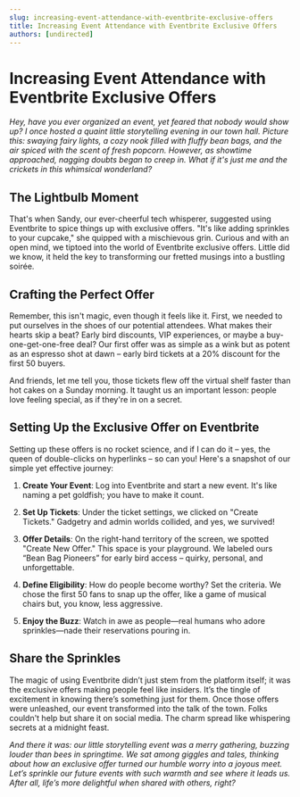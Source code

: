 ```yaml
---
slug: increasing-event-attendance-with-eventbrite-exclusive-offers
title: Increasing Event Attendance with Eventbrite Exclusive Offers
authors: [undirected]
---
```


# Increasing Event Attendance with Eventbrite Exclusive Offers

*Hey, have you ever organized an event, yet feared that nobody would show up? I once hosted a quaint little storytelling evening in our town hall. Picture this: swaying fairy lights, a cozy nook filled with fluffy bean bags, and the air spiced with the scent of fresh popcorn. However, as showtime approached, nagging doubts began to creep in. What if it's just me and the crickets in this whimsical wonderland?*

## The Lightbulb Moment

That's when Sandy, our ever-cheerful tech whisperer, suggested using Eventbrite to spice things up with exclusive offers. "It's like adding sprinkles to your cupcake," she quipped with a mischievous grin. Curious and with an open mind, we tiptoed into the world of Eventbrite exclusive offers. Little did we know, it held the key to transforming our fretted musings into a bustling soirée.

## Crafting the Perfect Offer

Remember, this isn't magic, even though it feels like it. First, we needed to put ourselves in the shoes of our potential attendees. What makes their hearts skip a beat? Early bird discounts, VIP experiences, or maybe a buy-one-get-one-free deal? Our first offer was as simple as a wink but as potent as an espresso shot at dawn – early bird tickets at a 20% discount for the first 50 buyers.

And friends, let me tell you, those tickets flew off the virtual shelf faster than hot cakes on a Sunday morning. It taught us an important lesson: people love feeling special, as if they're in on a secret. 

## Setting Up the Exclusive Offer on Eventbrite

Setting up these offers is no rocket science, and if I can do it – yes, the queen of double-clicks on hyperlinks – so can you! Here's a snapshot of our simple yet effective journey:

1. **Create Your Event**: Log into Eventbrite and start a new event. It's like naming a pet goldfish; you have to make it count.
   
2. **Set Up Tickets**: Under the ticket settings, we clicked on "Create Tickets." Gadgetry and admin worlds collided, and yes, we survived!

3. **Offer Details**: On the right-hand territory of the screen, we spotted "Create New Offer." This space is your playground. We labeled ours “Bean Bag Pioneers” for early bird access – quirky, personal, and unforgettable.

4. **Define Eligibility**: How do people become worthy? Set the criteria. We chose the first 50 fans to snap up the offer, like a game of musical chairs but, you know, less aggressive.

5. **Enjoy the Buzz**: Watch in awe as people—real humans who adore sprinkles—nade their reservations pouring in.

## Share the Sprinkles

The magic of using Eventbrite didn’t just stem from the platform itself; it was the exclusive offers making people feel like insiders. It’s the tingle of excitement in knowing there’s something just for them. Once those offers were unleashed, our event transformed into the talk of the town. Folks couldn't help but share it on social media. The charm spread like whispering secrets at a midnight feast.

*And there it was: our little storytelling event was a merry gathering, buzzing louder than bees in springtime. We sat among giggles and tales, thinking about how an exclusive offer turned our humble worry into a joyous meet. Let’s sprinkle our future events with such warmth and see where it leads us. After all, life’s more delightful when shared with others, right?*